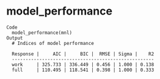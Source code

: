 # model_performance

    Code
      model_performance(mnl)
    Output
      # Indices of model performance
      
      Response |     AIC |     BIC |  RMSE | Sigma |    R2
      ----------------------------------------------------
      work     | 325.733 | 336.449 | 0.456 | 1.000 | 0.138
      full     | 110.495 | 118.541 | 0.398 | 1.000 | 0.333

